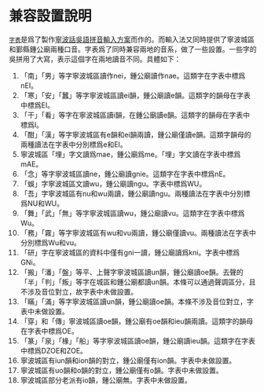 # 兼容設置說明

[`字表`](字表.tsv)是爲了製作[寧波話吳語拼音輸入方案](https://github.com/NGLI/rime-wugniu_gninpou)而作的。而輸入法又同時提供了寧波城區和鄞縣鍾公廟兩種口音。字表爲了同時兼容兩地的音系，做了一些設置。一些字的吳拼用了大寫，表示這個字在兩地讀音不同。具體如下：

1. 「南」「男」等字寧波城區讀作nei，鍾公廟讀作nae。這類字在字表中標爲nEI。
2. 「寒」「安」「蠶」等字寧波城區讀ei韻，鍾公廟讀e韻。這類字的韻母在字表中標爲EI。
3. 「干」「看」等字在寧波城區讀i韻，在鍾公廟讀e韻。這類字的韻母在字表中標爲I。
4. 「酣」「漢」等字寧波城區有e韻和ei韻兩讀，鍾公廟僅讀e韻。這類字韻母的兩種讀法在字表中分別標爲e和EI。
5. 寧波城區「埋」字文讀爲mae，鍾公廟爲me。「埋」字文讀在字表中標爲mAE。
6. 「念」等字寧波城區讀ne，鍾公廟讀gnie。這類字在字表中標爲nE。
7. 「蜈」字寧波城區文讀wu，鍾公廟讀ngu。字表中標爲WU。
8. 「吾」字寧波城區有nu和wu兩讀，鍾公廟讀ngu。兩種讀法在字表中分別標爲NU和WU。
9. 「舞」「武」「無」等字寧波城區讀wu，鍾公廟讀vu。這類字在字表中標爲Wu。
10. 「務」「霧」等字寧波城區有wu和vu兩讀，鍾公廟僅讀vu。兩種讀法在字表中分別標爲Wu和vu。
11. 「研」字在寧波城區的資料中僅有gni一讀，鍾公廟讀爲kni。字表中標爲GNi。
12. 「搬」「潘」「盤」等平、上聲字寧波城區讀un韻，鍾公廟讀oe韻。去聲的「半」「判」「叛」等字在城區和鍾公廟都讀un韻。本條可以通過聲調區分，且不涉及音位對立，故字表中未做設置。
13. 「瞞」「滿」等字寧波城區讀un韻，鍾公廟讀oe韻。本條不涉及音位對立，字表中未做設置。
14. 「穿」和「傳」寧波城區讀oe韻，鍾公廟有oe韻和ieu韻兩讀。這類字的韻母在字表中標爲OE。
15. 「篆」「泉」「椽」「船」等字寧波城區讀oe韻，鍾公廟讀ieu韻。這類字在字表中標爲DZOE和ZOE。
16. 寧波城區有iun韻和ion韻的對立，鍾公廟僅有ion韻。字表中未做設置。
17. 寧波城區有uo韻和o韻的對立，鍾公廟僅有o韻。字表中未做設置。
18. 寧波城區部分老派有io韻，鍾公廟無。字表中未做設置。

